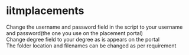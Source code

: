 # iitmplacements

Change the username and password field in the script to your username and password(the one you use on the placement portal)  
Change degree field to your degree as is appears on the portal  
The folder location and filenames can be changed as per requirement  

